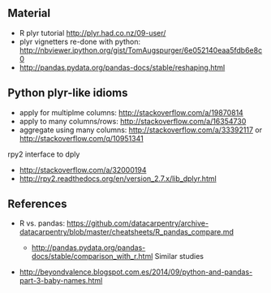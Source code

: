 
## Material

* R plyr tutorial http://plyr.had.co.nz/09-user/
* plyr vignetters re-done with python: http://nbviewer.ipython.org/gist/TomAugspurger/6e052140eaa5fdb6e8c0
* http://pandas.pydata.org/pandas-docs/stable/reshaping.html


## Python plyr-like idioms

* apply for multiplme columns: http://stackoverflow.com/a/19870814
* apply to many columns/rows: http://stackoverflow.com/a/16354730
* aggregate using many columns: http://stackoverflow.com/a/33392117 or http://stackoverflow.com/q/10951341

rpy2 interface to dply

* http://stackoverflow.com/a/32000194
* http://rpy2.readthedocs.org/en/version_2.7.x/lib_dplyr.html

## References

* R vs. pandas: https://github.com/datacarpentry/archive-datacarpentry/blob/master/cheatsheets/R_pandas_compare.md
    * http://pandas.pydata.org/pandas-docs/stable/comparison_with_r.html
Similar studies

* http://beyondvalence.blogspot.com.es/2014/09/python-and-pandas-part-3-baby-names.html
